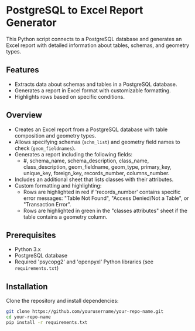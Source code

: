 # PostgreSQL to Excel Report Generator

This Python script connects to a PostgreSQL database and generates an Excel report with detailed information about tables, schemas, and geometry types.

## Features
- Extracts data about schemas and tables in a PostgreSQL database.
- Generates a report in Excel format with customizable formatting.
- Highlights rows based on specific conditions.

## Overview
- Creates an Excel report from a PostgreSQL database with table composition and geometry types.
- Allows specifying schemas (`schm_list`) and geometry field names to check (`geom_fieldnames`).
- Generates a report including the following fields:
  - #, schema_name, schema_description, class_name, class_description, geom_fieldname, geom_type, primary_key, unique_key, foreign_key, records_number, columns_number.
- Includes an additional sheet that lists classes with their attributes.
- Custom formatting and highlighting:
  - Rows are highlighted in red if 'records_number' contains specific error messages: "Table Not Found", "Access Denied/Not a Table", or "Transaction Error".
  - Rows are highlighted in green in the "classes attributes" sheet if the table contains a geometry column.

## Prerequisites
- Python 3.x
- PostgreSQL database
- Required 'psycopg2' and 'openpyxl' Python libraries (see `requirements.txt`)

## Installation
Clone the repository and install dependencies:
```bash
git clone https://github.com/yourusername/your-repo-name.git
cd your-repo-name
pip install -r requirements.txt
